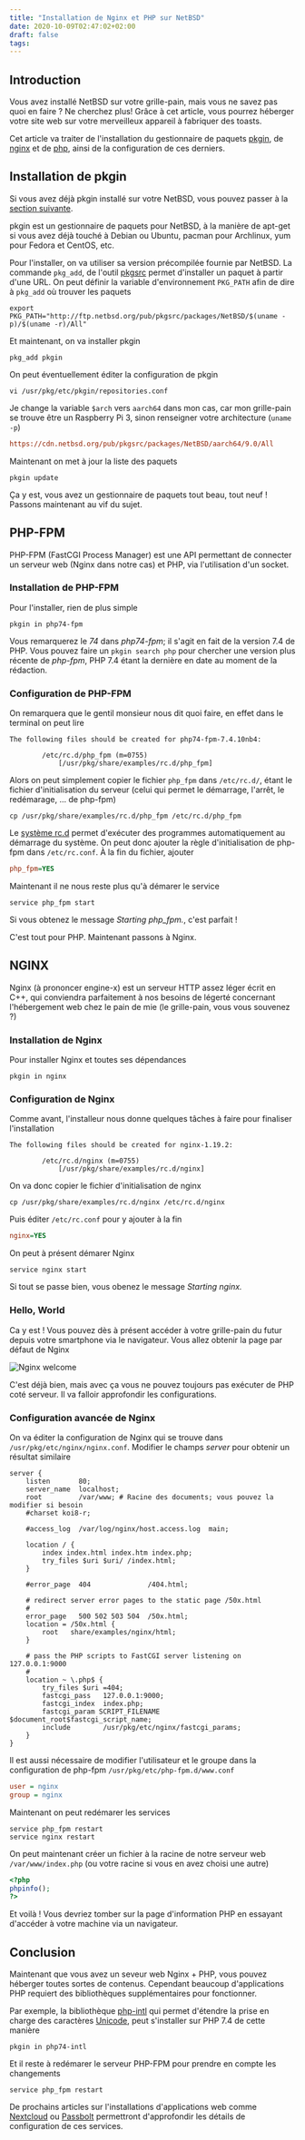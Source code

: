 ```yaml
---
title: "Installation de Nginx et PHP sur NetBSD"
date: 2020-10-09T02:47:02+02:00
draft: false
tags: 
---
```


## Introduction

Vous avez installé NetBSD sur votre grille-pain, mais vous ne savez pas quoi en faire ? Ne cherchez plus! Grâce à cet article, vous pourrez héberger votre site web sur votre merveilleux appareil à fabriquer des toasts.

Cet article va traiter de l'installation du gestionnaire de paquets [pkgin](https://pkgin.net), de [nginx](https://www.nginx.com) et de [php](https://www.php.net), ainsi de la configuration de ces derniers.

## Installation de pkgin

Si vous avez déjà pkgin installé sur votre NetBSD, vous pouvez passer à la [section suivante](#php-fpm).

pkgin est un gestionnaire de paquets pour NetBSD, à la manière de apt-get si vous avez déjà touché à Debian ou Ubuntu, pacman pour Archlinux, yum pour Fedora et CentOS, etc.

Pour l'installer, on va utiliser sa version précompilée fournie par NetBSD. La commande `pkg_add`, de l'outil [pkgsrc](https://www.netbsd.org/docs/pkgsrc/) permet d'installer un paquet à partir d'une URL. On peut définir la variable d'environnement `PKG_PATH` afin de dire à `pkg_add` où trouver les paquets

```shell
export PKG_PATH="http://ftp.netbsd.org/pub/pkgsrc/packages/NetBSD/$(uname -p)/$(uname -r)/All"
```

Et maintenant, on va installer pkgin

```shell
pkg_add pkgin
```

On peut éventuellement éditer la configuration de pkgin

```shell
vi /usr/pkg/etc/pkgin/repositories.conf
```

Je change la variable `$arch` vers `aarch64` dans mon cas, car mon grille-pain se trouve être un Raspberry Pi 3, sinon renseigner votre architecture (`uname -p`)

```ini
https://cdn.netbsd.org/pub/pkgsrc/packages/NetBSD/aarch64/9.0/All
```

Maintenant on met à jour la liste des paquets

```shell
pkgin update
```

Ça y est, vous avez un gestionnaire de paquets tout beau, tout neuf ! Passons maintenant au vif du sujet.

## PHP-FPM

PHP-FPM (FastCGI Process Manager) est une API permettant de connecter un serveur web (Nginx dans notre cas) et PHP, via l'utilisation d'un socket.

### Installation de PHP-FPM

Pour l'installer, rien de plus simple

```shell
pkgin in php74-fpm
```

Vous remarquerez le *74* dans *php74-fpm*; il s'agit en fait de la version 7.4 de PHP. Vous pouvez faire un `pkgin search php` pour chercher une version plus récente de *php-fpm*, PHP 7.4 étant la dernière en date au moment de la rédaction.

### Configuration de PHP-FPM

On remarquera que le gentil monsieur nous dit quoi faire, en effet dans le terminal on peut lire

```console
The following files should be created for php74-fpm-7.4.10nb4:

        /etc/rc.d/php_fpm (m=0755)
            [/usr/pkg/share/examples/rc.d/php_fpm]
```

Alors on peut simplement copier le fichier `php_fpm` dans `/etc/rc.d/`, étant le fichier d'initialisation du serveur (celui qui permet le démarrage, l'arrêt, le redémarage, ... de php-fpm)

```shell
cp /usr/pkg/share/examples/rc.d/php_fpm /etc/rc.d/php_fpm
```

Le [système rc.d](https://www.netbsd.org/docs/guide/en/chap-rc.html) permet d'exécuter des programmes automatiquement au démarrage du système. On peut donc ajouter la règle d'initialisation de php-fpm dans `/etc/rc.conf`. À la fin du fichier, ajouter

```ini
php_fpm=YES
```

Maintenant il ne nous reste plus qu'à démarer le service

```shell
service php_fpm start
```

Si vous obtenez le message *Starting php_fpm.*, c'est parfait !

C'est tout pour PHP. Maintenant passons à Nginx.

## NGINX

Nginx (à prononcer engine-x) est un serveur HTTP assez léger écrit en C++, qui conviendra parfaitement à nos besoins de légerté concernant l'hébergement web chez le pain de mie (le grille-pain, vous vous souvenez ?)

### Installation de Nginx

Pour installer Nginx et toutes ses dépendances

```shell
pkgin in nginx
```

### Configuration de Nginx

Comme avant, l'installeur nous donne quelques tâches à faire pour finaliser l'installation

```console
The following files should be created for nginx-1.19.2:

        /etc/rc.d/nginx (m=0755)
            [/usr/pkg/share/examples/rc.d/nginx]
```

On va donc copier le fichier d'initialisation de nginx

```shell
cp /usr/pkg/share/examples/rc.d/nginx /etc/rc.d/nginx
```

Puis éditer `/etc/rc.conf` pour y ajouter à la fin

```ini
nginx=YES
```

On peut à présent démarer Nginx

```shell
service nginx start
```

Si tout se passe bien, vous obenez le message *Starting nginx.*

### Hello, World

Ca y est ! Vous pouvez dès à présent accéder à votre grille-pain du futur depuis votre smartphone via le navigateur. Vous allez obtenir la page par défaut de Nginx

![Nginx welcome](/img/Nginx_welcome.png)

C'est déjà bien, mais avec ça vous ne pouvez toujours pas exécuter de PHP coté serveur. Il va falloir approfondir les configurations.

### Configuration avancée de Nginx

On va éditer la configuration de Nginx qui se trouve dans `/usr/pkg/etc/nginx/nginx.conf`. Modifier le champs *server* pour obtenir un résultat similaire

```nginx
server {
    listen       80;
    server_name  localhost;
    root         /var/www; # Racine des documents; vous pouvez la modifier si besoin
    #charset koi8-r;

    #access_log  /var/log/nginx/host.access.log  main;

    location / {
        index index.html index.htm index.php;
        try_files $uri $uri/ /index.html;
    }

    #error_page  404              /404.html;

    # redirect server error pages to the static page /50x.html
    #
    error_page   500 502 503 504  /50x.html;
    location = /50x.html {
        root   share/examples/nginx/html;
    }

    # pass the PHP scripts to FastCGI server listening on 127.0.0.1:9000
    #
    location ~ \.php$ {
        try_files $uri =404;
        fastcgi_pass   127.0.0.1:9000;
        fastcgi_index  index.php;
        fastcgi_param SCRIPT_FILENAME $document_root$fastcgi_script_name;
        include        /usr/pkg/etc/nginx/fastcgi_params;
    }
}
```

Il est aussi nécessaire de modifier l'utilisateur et le groupe dans la configuration de php-fpm `/usr/pkg/etc/php-fpm.d/www.conf`

```ini
user = nginx
group = nginx
```

Maintenant on peut redémarer les services

```shell
service php_fpm restart
service nginx restart
```

On peut maintenant créer un fichier à la racine de notre serveur web `/var/www/index.php` (ou votre racine si vous en avez choisi une autre)

```php
<?php
phpinfo();
?>
```

Et voilà ! Vous devriez tomber sur la page d'information PHP en essayant d'accéder à votre machine via un navigateur.

## Conclusion

Maintenant que vous avez un seveur web Nginx + PHP, vous pouvez héberger toutes sortes de contenus. Cependant beaucoup d'applications PHP requiert des bibliothèques supplémentaires pour fonctionner.

Par exemple, la bibliothèque [php-intl](https://www.php.net/manual/en/book.intl.php) qui permet d'étendre la prise en charge des caractères [Unicode](https://en.wikipedia.org/wiki/Unicode), peut s'installer sur PHP 7.4 de cette manière

```shell
pkgin in php74-intl
```

Et il reste à redémarer le serveur PHP-FPM pour prendre en compte les changements

```shell
service php_fpm restart
```

De prochains articles sur l'installations d'applications web comme [Nextcloud](https://nextcloud.com) ou [Passbolt](https://www.passbolt.com) permettront d'approfondir les détails de configuration de ces services.
